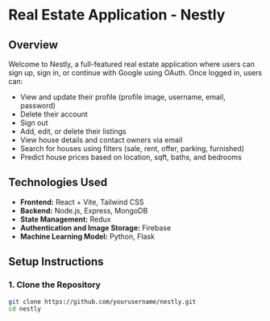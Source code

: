 # Real Estate Application - Nestly

## Overview

Welcome to Nestly, a full-featured real estate application where users can sign up, sign in, or continue with Google using OAuth. Once logged in, users can:

- View and update their profile (profile image, username, email, password)
- Delete their account
- Sign out
- Add, edit, or delete their listings
- View house details and contact owners via email
- Search for houses using filters (sale, rent, offer, parking, furnished)
- Predict house prices based on location, sqft, baths, and bedrooms

## Technologies Used

- **Frontend:** React + Vite, Tailwind CSS
- **Backend:** Node.js, Express, MongoDB
- **State Management:** Redux
- **Authentication and Image Storage:** Firebase
- **Machine Learning Model:** Python, Flask

## Setup Instructions

### 1. Clone the Repository

```bash
git clone https://github.com/yourusername/nestly.git
cd nestly
